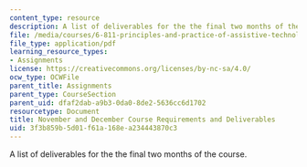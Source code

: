 ```yaml
---
content_type: resource
description: A list of deliverables for the the final two months of the course.
file: /media/courses/6-811-principles-and-practice-of-assistive-technology-fall-2014/3f3b859b5d01f61a168ea234443870c3_MIT6_811F14_Deliverables.pdf
file_type: application/pdf
learning_resource_types:
- Assignments
license: https://creativecommons.org/licenses/by-nc-sa/4.0/
ocw_type: OCWFile
parent_title: Assignments
parent_type: CourseSection
parent_uid: dfaf2dab-a9b3-0da0-8de2-5636cc6d1702
resourcetype: Document
title: November and December Course Requirements and Deliverables
uid: 3f3b859b-5d01-f61a-168e-a234443870c3
---
```

A list of deliverables for the the final two months of the course.